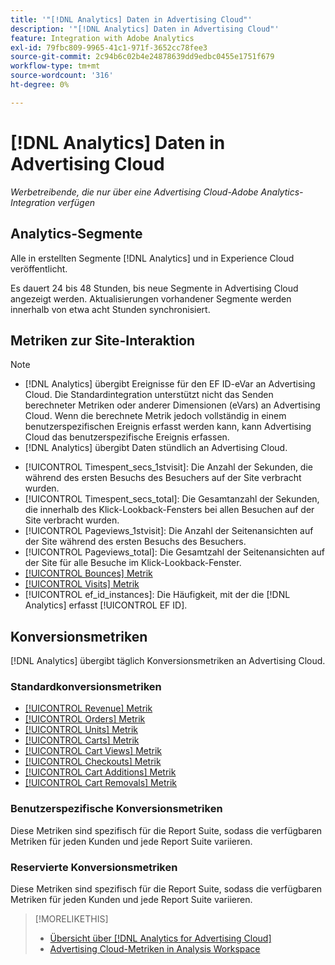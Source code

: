 ```yaml
---
title: '"[!DNL Analytics] Daten in Advertising Cloud"'
description: '"[!DNL Analytics] Daten in Advertising Cloud"'
feature: Integration with Adobe Analytics
exl-id: 79fbc809-9965-41c1-971f-3652cc78fee3
source-git-commit: 2c94b6c02b4e24878639dd9edbc0455e1751f679
workflow-type: tm+mt
source-wordcount: '316'
ht-degree: 0%

---
```


# [!DNL Analytics] Daten in Advertising Cloud

*Werbetreibende, die nur über eine Advertising Cloud-Adobe Analytics-Integration verfügen*

## Analytics-Segmente

Alle in erstellten Segmente [!DNL Analytics] und in Experience Cloud veröffentlicht.

Es dauert 24 bis 48 Stunden, bis neue Segmente in Advertising Cloud angezeigt werden. Aktualisierungen vorhandener Segmente werden innerhalb von etwa acht Stunden synchronisiert.

<!-- I added "metric" to some of the links below, even though it looks redundant, because of syntax limitations: If you use [!DNL] or [!UICONTROL] as the sole text of a link (such as [[!UICONTROL Revenue]], the tag is included in the link text (such as "[!UICONTROL Revenue]") when it's published. -->

## Metriken zur Site-Interaktion

>[!NOTE]
>
>* [!DNL Analytics] übergibt Ereignisse für den EF ID-eVar an Advertising Cloud.  Die Standardintegration unterstützt nicht das Senden berechneter Metriken oder anderer Dimensionen (eVars) an Advertising Cloud. Wenn die berechnete Metrik jedoch vollständig in einem benutzerspezifischen Ereignis erfasst werden kann, kann Advertising Cloud das benutzerspezifische Ereignis erfassen.
>* [!DNL Analytics] übergibt Daten stündlich an Advertising Cloud.


* [!UICONTROL Timespent_secs_1stvisit]: Die Anzahl der Sekunden, die während des ersten Besuchs des Besuchers auf der Site verbracht wurden.
* [!UICONTROL Timespent_secs_total]: Die Gesamtanzahl der Sekunden, die innerhalb des Klick-Lookback-Fensters bei allen Besuchen auf der Site verbracht wurden.
* [!UICONTROL Pageviews_1stvisit]: Die Anzahl der Seitenansichten auf der Site während des ersten Besuchs des Besuchers.
* [!UICONTROL Pageviews_total]: Die Gesamtzahl der Seitenansichten auf der Site für alle Besuche im Klick-Lookback-Fenster.
* [[!UICONTROL Bounces] Metrik](https://experienceleague.adobe.com/docs/analytics/components/metrics/bounces.html)
* [[!UICONTROL Visits] Metrik](https://experienceleague.adobe.com/docs/analytics/components/metrics/visits.html)
* [!UICONTROL ef_id_instances]: Die Häufigkeit, mit der die [!DNL Analytics] erfasst [!UICONTROL EF ID].

## Konversionsmetriken

[!DNL Analytics] übergibt täglich Konversionsmetriken an Advertising Cloud.

### Standardkonversionsmetriken

* [[!UICONTROL Revenue] Metrik](https://experienceleague.adobe.com/docs/analytics/components/metrics/revenue.html)
* [[!UICONTROL Orders] Metrik](https://experienceleague.adobe.com/docs/analytics/components/metrics/orders.html)
* [[!UICONTROL Units] Metrik](https://experienceleague.adobe.com/docs/analytics/components/metrics/units.html)
* [[!UICONTROL Carts] Metrik](https://experienceleague.adobe.com/docs/analytics/components/metrics/carts.html)
* [[!UICONTROL Cart Views] Metrik](https://experienceleague.adobe.com/docs/analytics/components/metrics/cart-views.html)
* [[!UICONTROL Checkouts] Metrik](https://experienceleague.adobe.com/docs/analytics/components/metrics/checkouts.html)
* [[!UICONTROL Cart Additions] Metrik](https://experienceleague.adobe.com/docs/analytics/components/metrics/cart-additions.html)
* [[!UICONTROL Cart Removals] Metrik](https://experienceleague.adobe.com/docs/analytics/components/metrics/cart-removals.html)

### Benutzerspezifische Konversionsmetriken

Diese Metriken sind spezifisch für die Report Suite, sodass die verfügbaren Metriken für jeden Kunden und jede Report Suite variieren.

### Reservierte Konversionsmetriken

Diese Metriken sind spezifisch für die Report Suite, sodass die verfügbaren Metriken für jeden Kunden und jede Report Suite variieren.

>[!MORELIKETHIS]
>
>* [Übersicht über [!DNL Analytics for Advertising Cloud]](overview.md)
>* [Advertising Cloud-Metriken in Analysis Workspace](/help/integrations/analytics/advertising-cloud-metrics-in-analytics.md)

